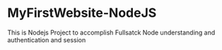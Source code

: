 # MyFirstWebsite-NodeJS

This is Nodejs Project to accomplish Fullsatck Node understanding and authentication and session 
